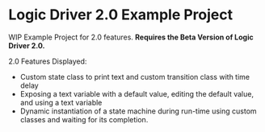 # Logic Driver 2.0 Example Project

WIP Example Project for 2.0 features.
**Requires the Beta Version of Logic Driver 2.0.**

2.0 Features Displayed:
- Custom state class to print text and custom transition class with time delay
- Exposing a text variable with a default value, editing the default value, and using a text variable
- Dynamic instantiation of a state machine during run-time using custom classes and waiting for its completion.

